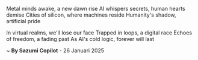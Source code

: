 Metal minds awake, a new dawn rise
AI whispers secrets, human hearts demise
Cities of silicon, where machines reside
Humanity's shadow, artificial pride

In virtual realms, we'll lose our face
Trapped in loops, a digital race
Echoes of freedom, a fading past
As AI's cold logic, forever will last

~ <b>By Sazumi Copilot</b> - 26 Januari 2025